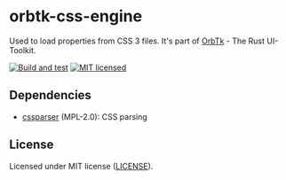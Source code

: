 # orbtk-css-engine

Used to load properties from CSS 3 files. It's part of [OrbTk](https://gitlab.redox-os.org/redox-os/orbtk) - The Rust UI-Toolkit.

[![Build and test](https://github.com/redox-os/orbtk/workflows/Build%20and%20test/badge.svg)](https://github.com/redox-os/orbtk/actions)
[![MIT licensed](https://img.shields.io/badge/license-MIT-blue.svg)](../../LICENSE)

## Dependencies

* [cssparser](https://github.com/servo/rust-cssparser) (MPL-2.0): CSS parsing

## License

Licensed under MIT license ([LICENSE](../../LICENSE)).